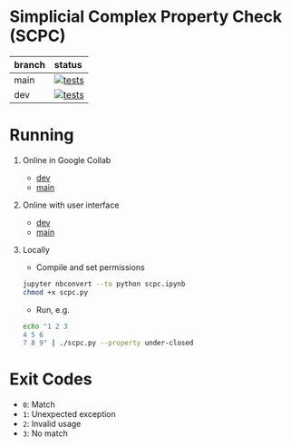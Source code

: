 # Simplicial Complex Property Check (SCPC)


| branch  | status |
| :------------- | :------------- |
| main | [![tests](https://github.com/martapavelka/scpc/actions/workflows/test.yml/badge.svg?branch=main)](https://github.com/martapavelka/scpc/actions/workflows/test.yml) |
| dev | [![tests](https://github.com/martapavelka/scpc/actions/workflows/test.yml/badge.svg?branch=dev)](https://github.com/martapavelka/scpc/actions/workflows/test.yml) |

# Running

1. Online in Google Collab 
    - [dev](https://colab.research.google.com/github/martapavelka/scpc/blob/dev/scpc.ipynb)
    - [main](https://colab.research.google.com/github/martapavelka/scpc/blob/main/scpc.ipynb)

1. Online with user interface
    - [dev](https://www.math.miami.edu/~pavelka/scpc-dev/)
    - [main](https://www.math.miami.edu/~pavelka/scpc/)

3. Locally
    - Compile and set permissions
    
    ```sh
    jupyter nbconvert --to python scpc.ipynb
    chmod +x scpc.py
    ```
    
    - Run, e.g.
    
    ```sh
    echo "1 2 3
    4 5 6
    7 8 9" | ./scpc.py --property under-closed
    ```

# Exit Codes

- `0`: Match
- `1`: Unexpected exception
- `2`: Invalid usage
- `3`: No match
